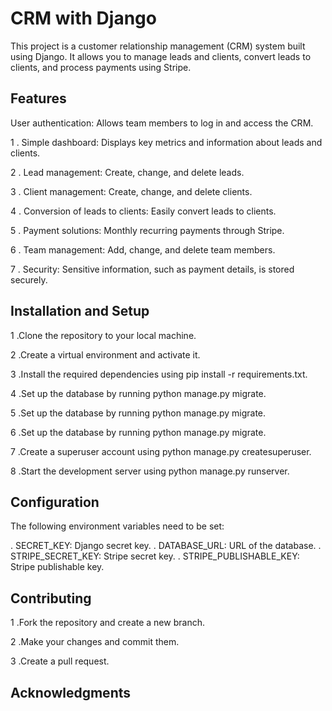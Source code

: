# CRM with Django
This project is a customer relationship management (CRM) system built using Django. It allows you to manage leads and clients, convert leads to clients, and process payments using Stripe.

## Features
User authentication: Allows team members to log in and access the CRM.

   1 . Simple dashboard: Displays key metrics and information about leads and clients. 

   2 . Lead management: Create, change, and delete leads.

   3 . Client management: Create, change, and delete clients.
   
   4 . Conversion of leads to clients: Easily convert leads to clients.
   
   5 . Payment solutions: Monthly recurring payments through Stripe.
   
   6 . Team management: Add, change, and delete team members.
   
   7 . Security: Sensitive information, such as payment details, is stored securely.

## Installation and Setup
   1 .Clone the repository to your local machine.

   2 .Create a virtual environment and activate it.

   3 .Install the required dependencies using pip install -r requirements.txt.

   4 .Set up the database by running python manage.py migrate.

   5 .Set up the database by running python manage.py migrate.

   6 .Set up the database by running python manage.py migrate.

   7 .Create a superuser account using python manage.py 
   createsuperuser.

   8 .Start the development server using python manage.py 
   runserver.

## Configuration
The following environment variables need to be set:

   . SECRET_KEY: Django secret key.
   . DATABASE_URL: URL of the database.
   . STRIPE_SECRET_KEY: Stripe secret key.
   . STRIPE_PUBLISHABLE_KEY: Stripe publishable key.
## Contributing
   1 .Fork the repository and create a new branch.

   2 .Make your changes and commit them.

   3 .Create a pull request.


## Acknowledgments
